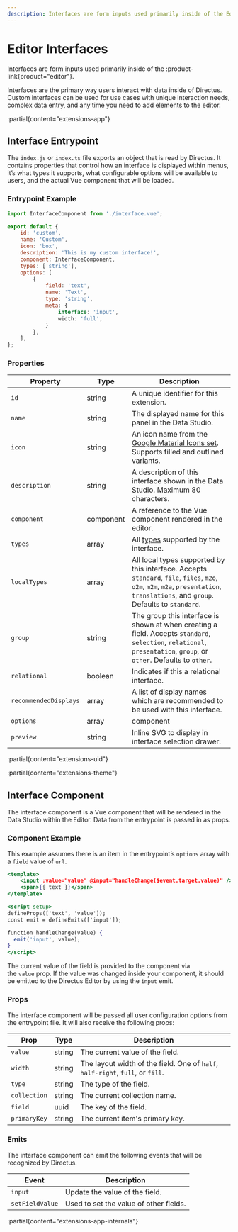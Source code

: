 ```yaml
---
description: Interfaces are form inputs used primarily inside of the Editor.
---
```


# Editor Interfaces

Interfaces are form inputs used primarily inside of the :product-link{product="editor"}.

Interfaces are the primary way users interact with data inside of Directus. Custom interfaces can be used for use cases with unique interaction needs, complex data entry, and any time you need to add elements to the editor.

<!-- TODO: Image -->

:partial{content="extensions-app"}

## Interface Entrypoint

The `index.js` or `index.ts` file exports an object that is read by Directus. It contains properties that control how an interface is displayed within menus, it’s what types it supports, what configurable options will be available to users, and the actual Vue component that will be loaded.

### Entrypoint Example

```jsx
import InterfaceComponent from './interface.vue';

export default {
	id: 'custom',
	name: 'Custom',
	icon: 'box',
	description: 'This is my custom interface!',
	component: InterfaceComponent,
	types: ['string'],
	options: [
		{
			field: 'text',
			name: 'Text',
			type: 'string',
			meta: {
				interface: 'input',
				width: 'full',
			}
		},
	],
};
```

### Properties

| Property              | Type      | Description                                                                                                                                                                        |
| --------------------- | --------- | ---------------------------------------------------------------------------------------------------------------------------------------------------------------------------------- |
| `id`                  | string    | A unique identifier for this extension.                                                                                                                                            |
| `name`                | string    | The displayed name for this panel in the Data Studio.                                                                                                                              |
| `icon`                | string    | An icon name from the [Google Material Icons set](https://fonts.google.com/icons). Supports filled and outlined variants.                                                          |
| `description`         | string    | A description of this interface shown in the Data Studio. Maximum 80 characters.                                                                                                   |
| `component`           | component | A reference to the Vue component rendered in the editor.                                                                                                                           |
| `types`               | array     | All [types](https://www.notion.so/ffc90a5128a4412eb9042cc170a16d37?pvs=21) supported by the interface.                                                                             |
| `localTypes`          | array     | All local types supported by this interface. Accepts `standard`, `file`, `files`, `m2o`, `o2m`, `m2m`, `m2a`, `presentation`, `translations`, and `group`. Defaults to `standard`. |
| `group`               | string    | The group this interface is shown at when creating a field. Accepts `standard`, `selection`, `relational`, `presentation`, `group`, or `other`. Defaults to `other`.               |
| `relational`          | boolean   | Indicates if this a relational interface.                                                                                                                                          |
| `recommendedDisplays` | array     | A list of display names which are recommended to be used with this interface.                                                                                                      |
| `options`             | array     | component                                                                                                                                                                          | When an array, options contains user-configurable fields that are set when creating or editing the interface.
| `preview`             | string    | Inline SVG to display in interface selection drawer.                                                                                                                               |

:partial{content="extensions-uid"}

:partial{content="extensions-theme"}

## Interface Component

The interface component is a Vue component that will be rendered in the Data Studio within the Editor. Data from the entrypoint is passed in as props.

### Component Example

This example assumes there is an item in the entrypoint’s `options` array with a `field` value of `url`.

```jsx
<template>
	<input :value="value" @input="handleChange($event.target.value)" />
	<span>{{ text }}</span>
</template>

<script setup>
defineProps(['text', 'value']);
const emit = defineEmits(['input']);

function handleChange(value) {
  emit('input', value);
}
</script>
```

The current value of the field is provided to the component via the `value` prop. If the value was changed inside your component, it should be emitted to the Directus Editor by using the `input` emit.

### Props

The interface component will be passed all user configuration options from the entrypoint file. It will also receive the following props: 

| Prop         | Type   | Description                                                                    |
| ------------ | ------ | ------------------------------------------------------------------------------ |
| `value`      | string | The current value of the field.                                                |
| `width`      | string | The layout width of the field. One of `half`, `half-right`, `full`, or `fill`. |
| `type`       | string | The type of the field.                                                         |
| `collection` | string | The current collection name.                                                   |
| `field`      | uuid   | The key of the field.                                                          |
| `primaryKey` | string | The current item's primary key.                                                |

### Emits

The interface component can emit the following events that will be recognized by Directus.

| Event           | Description                            |
| --------------- | -------------------------------------- |
| `input`         | Update the value of the field.         |
| `setFieldValue` | Used to set the value of other fields. |

:partial{content="extensions-app-internals"}